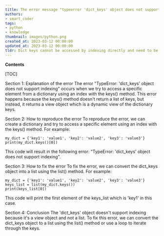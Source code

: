 ```yaml
---
title: The error message "typeerror 'dict_keys' object does not support indexing" can be restated as "attempting to index a dictionary keys object results in a type error."
authors:
- smart_coder
tags:
- python
- knowledge
thumbnail: images/python.png
created_at: 2023-03-12 00:00:00
updated_at: 2023-03-12 00:00:00
tldr: Dict keys cannot be accessed by indexing directly and need to be converted to a list or tuple before they can be indexed.
---
```


**Contents**

[TOC]

Section 1: Explanation of the error
The error "TypeError: 'dict_keys' object does not support indexing" occurs when we try to access a specific element from a dictionary using an index with the keys() method. This error happens because the keys() method doesn't return a list of keys, but instead, it returns a view object which is a dynamic view of the dictionary keys. 

Section 2: How to reproduce the error
To reproduce the error, we can create a dictionary and try to access a specific element using an index with the keys() method. For example:

```
my_dict = {'key1': 'value1', 'key2': 'value2', 'key3': 'value3'}
print(my_dict.keys()[0])
```

This code will result in the following error: "TypeError: 'dict_keys' object does not support indexing".

Section 3: How to fix the error
To fix the error, we can convert the dict_keys object into a list using the list() method. For example:

```
my_dict = {'key1': 'value1', 'key2': 'value2', 'key3': 'value3'}
keys_list = list(my_dict.keys())
print(keys_list[0])
```

This code will print the first element of the keys_list which is 'key1' in this case.

Section 4: Conclusion
The 'dict_keys' object doesn't support indexing because it's a view object and not a list. To fix this error, we can convert the dict_keys object to a list using the list() method or use a loop to iterate through the keys.

